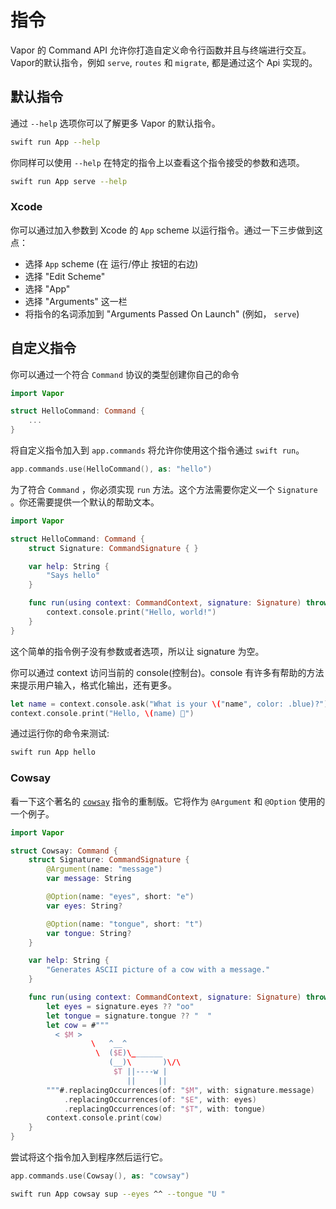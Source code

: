 # 指令

Vapor 的 Command API 允许你打造自定义命令行函数并且与终端进行交互。Vapor的默认指令，例如 `serve`, `routes` 和 `migrate`, 都是通过这个 Api 实现的。

## 默认指令

通过 `--help` 选项你可以了解更多 Vapor 的默认指令。

```sh
swift run App --help
```

你同样可以使用 `--help` 在特定的指令上以查看这个指令接受的参数和选项。

```sh
swift run App serve --help
```

### Xcode

你可以通过加入参数到 Xcode 的  `App` scheme 以运行指令。通过一下三步做到这点：

- 选择 `App` scheme (在 运行/停止 按钮的右边)
- 选择 "Edit Scheme"
- 选择 "App"
- 选择 "Arguments" 这一栏
- 将指令的名词添加到 "Arguments Passed On Launch" (例如， `serve`)

## 自定义指令

你可以通过一个符合 `Command` 协议的类型创建你自己的命令

```swift
import Vapor

struct HelloCommand: Command { 
	...
}
```

将自定义指令加入到 `app.commands` 将允许你使用这个指令通过 `swift run`。

```swift
app.commands.use(HelloCommand(), as: "hello")
```

为了符合 `Command` ，你必须实现 `run` 方法。这个方法需要你定义一个 `Signature` 。你还需要提供一个默认的帮助文本。

```swift
import Vapor

struct HelloCommand: Command {
    struct Signature: CommandSignature { }

    var help: String {
        "Says hello"
    }

    func run(using context: CommandContext, signature: Signature) throws {
        context.console.print("Hello, world!")
    }
}
```

这个简单的指令例子没有参数或者选项，所以让 signature 为空。

你可以通过 context 访问当前的 console(控制台)。console 有许多有帮助的方法来提示用户输入，格式化输出，还有更多。

```swift
let name = context.console.ask("What is your \("name", color: .blue)?")
context.console.print("Hello, \(name) 👋")
```

通过运行你的命令来测试:

```sh
swift run App hello
```

### Cowsay

看一下这个著名的 [`cowsay`](https://en.wikipedia.org/wiki/Cowsay) 指令的重制版。它将作为 `@Argument` 和 `@Option` 使用的一个例子。

```swift
import Vapor

struct Cowsay: Command {
    struct Signature: CommandSignature {
        @Argument(name: "message")
        var message: String

        @Option(name: "eyes", short: "e")
        var eyes: String?

        @Option(name: "tongue", short: "t")
        var tongue: String?
    }

    var help: String {
        "Generates ASCII picture of a cow with a message."
    }

    func run(using context: CommandContext, signature: Signature) throws {
        let eyes = signature.eyes ?? "oo"
        let tongue = signature.tongue ?? "  "
        let cow = #"""
          < $M >
                  \   ^__^
                   \  ($E)\_______
                      (__)\       )\/\
                       $T ||----w |
                          ||     ||
        """#.replacingOccurrences(of: "$M", with: signature.message)
            .replacingOccurrences(of: "$E", with: eyes)
            .replacingOccurrences(of: "$T", with: tongue)
        context.console.print(cow)
    }
}
```

尝试将这个指令加入到程序然后运行它。

```swift
app.commands.use(Cowsay(), as: "cowsay")
```

```sh
swift run App cowsay sup --eyes ^^ --tongue "U "
```
